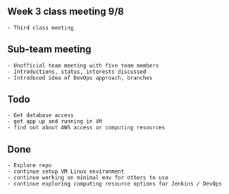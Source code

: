 ## Week 3 class meeting 9/8
    - Third class meeting


## Sub-team meeting
    - Unofficial team meeting with five team members
    - Introductions, status, interests discussed
    - Introduced idea of DevOps approach, branches

## Todo
    - Get database access
    - get app up and running in VM
    - find out about AWS access or computing resources

## Done
    - Explore repo
    - continue setup VM Linux environment
    - continue working on minimal env for others to use
    - continue exploring computing resource options for Jenkins / DevOps
